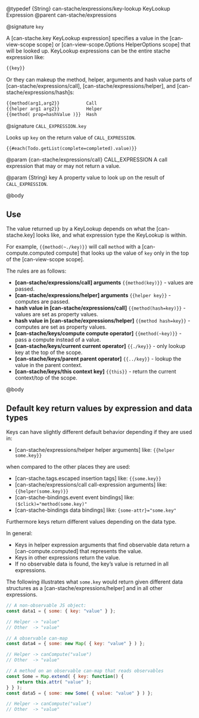 @typedef {String} can-stache/expressions/key-lookup KeyLookup Expression
@parent can-stache/expressions

@signature `key`

A [can-stache.key KeyLookup expression] specifies a value in the [can-view-scope scope] or
[can-view-scope.Options HelperOptions scope] that will be looked up.  KeyLookup expressions
can be the entire stache expression like:

```html
{{key}}
```

Or they can makeup the method, helper, arguments and hash value parts of
[can-stache/expressions/call],
[can-stache/expressions/helper], and [can-stache/expressions/hash]s:

```html
{{method(arg1,arg2}}          Call
{{helper arg1 arg2}}          Helper
{{method( prop=hashValue )}}  Hash
```

@signature `CALL_EXPRESSION.key`

Looks up `key` on the return value of `CALL_EXPRESSION`.

```html
{{#each(Todo.getList(complete=completed).value)}}
```

  @param {can-stache/expressions/call} CALL_EXPRESSION A
  call expression that may or may not return a value.

  @param {String} key A property value to look up on
  the result of `CALL_EXPRESSION`.

@body

## Use



The value returned up by a KeyLookup depends on what the [can-stache.key] looks like, and
what expression type the KeyLookup is within.

For example, `{{method(~./key)}}` will call `method` with
a [can-compute.computed compute] that looks up the value of `key` only in the top of the [can-view-scope scope].

The rules are as follows:

 - __[can-stache/expressions/call] arguments__ `{{method(key)}}` - values are passed.
 - __[can-stache/expressions/helper] arguments__ `{{helper key}}` - computes are passed.
 - __hash value in [can-stache/expressions/call]__ `{{method(hash=key)}}` - values are set as property values.
 - __hash value in [can-stache/expressions/helper]__ `{{method hash=key}}` - computes are set as property values.
 - __[can-stache/keys/compute compute operator]__ `{{method(~key)}}` - pass a compute instead of a value.
 - __[can-stache/keys/current current operator]__ `{{./key}}` - only lookup key at the top of the scope.
 - __[can-stache/keys/parent parent operator]__ `{{../key}}` - lookup the value in the parent context.
 - __[can-stache/keys/this context key]__ `{{this}}` - return the current context/top of the scope.

@body

## Default key return values by expression and data types

Keys can have slightly different default behavior depending if they are used in:

 - [can-stache/expressions/helper helper arguments] like: `{{helper some.key}}`

when compared to the other places they are used:

 - [can-stache.tags.escaped insertion tags] like: `{{some.key}}`
 - [can-stache/expressions/call call-expression arguments] like: `{{helper(some.key)}}`
 - [can-stache-bindings.event event bindings] like: `($click)="method(some.key)"`
 - [can-stache-bindings data bindings] like: `{some-attr}="some.key"`

Furthermore keys return different values depending on the data type.

In general:

 - Keys in helper expression arguments that find observable data return
   a [can-compute.computed] that represents the value.
 - Keys in other expressions return the value.
 - If no observable data is found, the key’s value is returned in all expressions.

The following illustrates what `some.key` would return given
different data structures as a [can-stache/expressions/helper] and in all other expressions.

```js
// A non-observable JS object:
const data1 = { some: { key: "value" } };

// Helper -> "value"
// Other  -> "value"

// A observable can-map
const data4 = { some: new Map( { key: "value" } ) };

// Helper -> canCompute("value")
// Other  -> "value"

// A method on an observable can-map that reads observables
const Some = Map.extend( { key: function() {
	return this.attr( "value" );
} } );
const data5 = { some: new Some( { value: "value" } ) };

// Helper -> canCompute("value")
// Other  -> "value"
```
